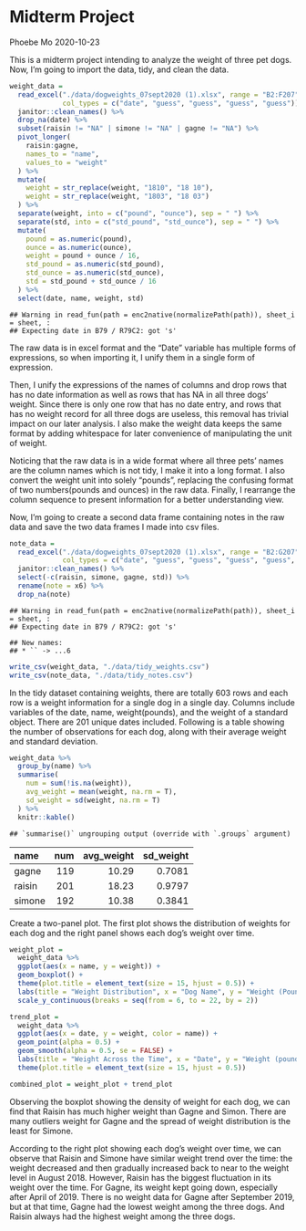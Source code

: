 Midterm Project
================
Phoebe Mo
2020-10-23

This is a midterm project intending to analyze the weight of three pet
dogs. Now, I’m going to import the data, tidy, and clean the data.

``` r
weight_data = 
  read_excel("./data/dogweights_07sept2020 (1).xlsx", range = "B2:F207",
             col_types = c("date", "guess", "guess", "guess", "guess")) %>%
  janitor::clean_names() %>%
  drop_na(date) %>%
  subset(raisin != "NA" | simone != "NA" | gagne != "NA") %>%
  pivot_longer(
    raisin:gagne,
    names_to = "name",
    values_to = "weight"
  ) %>%
  mutate(
    weight = str_replace(weight, "1810", "18 10"),
    weight = str_replace(weight, "1803", "18 03")
  ) %>%
  separate(weight, into = c("pound", "ounce"), sep = " ") %>%
  separate(std, into = c("std_pound", "std_ounce"), sep = " ") %>%
  mutate(
    pound = as.numeric(pound),
    ounce = as.numeric(ounce),
    weight = pound + ounce / 16,
    std_pound = as.numeric(std_pound),
    std_ounce = as.numeric(std_ounce),
    std = std_pound + std_ounce / 16
  ) %>%
  select(date, name, weight, std)
```

    ## Warning in read_fun(path = enc2native(normalizePath(path)), sheet_i = sheet, :
    ## Expecting date in B79 / R79C2: got 's'

The raw data is in excel format and the “Date” variable has multiple
forms of expressions, so when importing it, I unify them in a single
form of expression.

Then, I unify the expressions of the names of columns and drop rows that
has no date information as well as rows that has NA in all three dogs’
weight. Since there is only one row that has no date entry, and rows
that has no weight record for all three dogs are useless, this removal
has trivial impact on our later analysis. I also make the weight data
keeps the same format by adding whitespace for later convenience of
manipulating the unit of weight.

Noticing that the raw data is in a wide format where all three pets’
names are the column names which is not tidy, I make it into a long
format. I also convert the weight unit into solely “pounds”, replacing
the confusing format of two numbers(pounds and ounces) in the raw data.
Finally, I rearrange the column sequence to present information for a
better understanding view.

Now, I’m going to create a second data frame containing notes in the raw
data and save the two data frames I made into csv files.

``` r
note_data = 
  read_excel("./data/dogweights_07sept2020 (1).xlsx", range = "B2:G207",
             col_types = c("date", "guess", "guess", "guess", "guess", "guess")) %>%
  janitor::clean_names() %>%
  select(-c(raisin, simone, gagne, std)) %>%
  rename(note = x6) %>%
  drop_na(note)
```

    ## Warning in read_fun(path = enc2native(normalizePath(path)), sheet_i = sheet, :
    ## Expecting date in B79 / R79C2: got 's'

    ## New names:
    ## * `` -> ...6

``` r
write_csv(weight_data, "./data/tidy_weights.csv")
write_csv(note_data, "./data/tidy_notes.csv")
```

In the tidy dataset containing weights, there are totally 603 rows and
each row is a weight information for a single dog in a single day.
Columns include variables of the date, name, weight(pounds), and the
weight of a standard object. There are 201 unique dates included.
Following is a table showing the number of observations for each dog,
along with their average weight and standard deviation.

``` r
weight_data %>%
  group_by(name) %>% 
  summarise(
    num = sum(!is.na(weight)),
    avg_weight = mean(weight, na.rm = T),
    sd_weight = sd(weight, na.rm = T)
  ) %>%
  knitr::kable()
```

    ## `summarise()` ungrouping output (override with `.groups` argument)

| name   | num | avg\_weight | sd\_weight |
| :----- | --: | ----------: | ---------: |
| gagne  | 119 |       10.29 |     0.7081 |
| raisin | 201 |       18.23 |     0.9797 |
| simone | 192 |       10.38 |     0.3841 |

Create a two-panel plot. The first plot shows the distribution of
weights for each dog and the right panel shows each dog’s weight over
time.

``` r
weight_plot =
  weight_data %>%
  ggplot(aes(x = name, y = weight)) +
  geom_boxplot() +
  theme(plot.title = element_text(size = 15, hjust = 0.5)) +
  labs(title = "Weight Distribution", x = "Dog Name", y = "Weight (Pounds)") +
  scale_y_continuous(breaks = seq(from = 6, to = 22, by = 2))

trend_plot =
  weight_data %>%
  ggplot(aes(x = date, y = weight, color = name)) +
  geom_point(alpha = 0.5) +
  geom_smooth(alpha = 0.5, se = FALSE) +
  labs(title = "Weight Across the Time", x = "Date", y = "Weight (pounds)") +
  theme(plot.title = element_text(size = 15, hjust = 0.5))

combined_plot = weight_plot + trend_plot
```

Observing the boxplot showing the density of weight for each dog, we can
find that Raisin has much higher weight than Gagne and Simon. There are
many outliers weight for Gagne and the spread of weight distribution is
the least for Simone.

According to the right plot showing each dog’s weight over time, we can
observe that Raisin and Simone have similar weight trend over the time:
the weight decreased and then gradually increased back to near to the
weight level in August 2018. However, Raisin has the biggest fluctuation
in its weight over the time. For Gagne, its weight kept going down,
especially after April of 2019. There is no weight data for Gagne after
September 2019, but at that time, Gagne had the lowest weight among the
three dogs. And Raisin always had the highest weight among the three
dogs.
